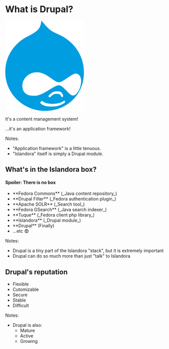 <!-- .slide: data-background="http://i.giphy.com/TPl5N4Ci49ZQY.gif" -->
# <!-- .element: style="color: black; text-shadow: -5px 0 white, 0 5px white, 5px 0 white, 0 -5px white;" --> What is Drupal?


<img src="images/drupal.png" width="250" alt="Islandora logo" class="img-clear">

It's a content management system!

...it's an application framework!<!-- .element: class="fragment" -->

Notes:

- "Application framework" is a little tenuous.
- "Islandora" itself is simply a Drupal module.


## <span class="fa fa-cubes"></span> What's in the Islandora box?

#### Spoiler: There is no box

- <!-- .element: class="fragment" --> **Fedora Commons** (_Java content repository_)
- <!-- .element: class="fragment" --> **Drupal Filter** (_Fedora authentication plugin_)
- <!-- .element: class="fragment" --> **Apache SOLR** (_Search tool_)
- <!-- .element: class="fragment" --> **Fedora GSearch** (_Java search indexer_)
- <!-- .element: class="fragment" --> **Tuque** (_Fedora client php library_)
- <!-- .element: class="fragment" --> **Islandora** (_Drupal module_)
- <!-- .element: class="fragment" --> **Drupal** (Finally)
- <!-- .element: class="fragment" --> ...etc 😨

Notes:

- Drupal is a tiny part of the Islandora "stack", but it is extremely important
- Drupal can do so much more than just "talk" to Islandora


## <span class="fa fa-file"></span> Drupal's reputation

- <!-- .element: class="fragment" --> Flexible
- <!-- .element: class="fragment" --> Cutomizable
- <!-- .element: class="fragment" --> Secure
- <!-- .element: class="fragment" --> Stable
- <!-- .element: class="fragment" --> Difficult

Notes:

- Drupal is also:
  - Mature
  - Active
  - Growing
